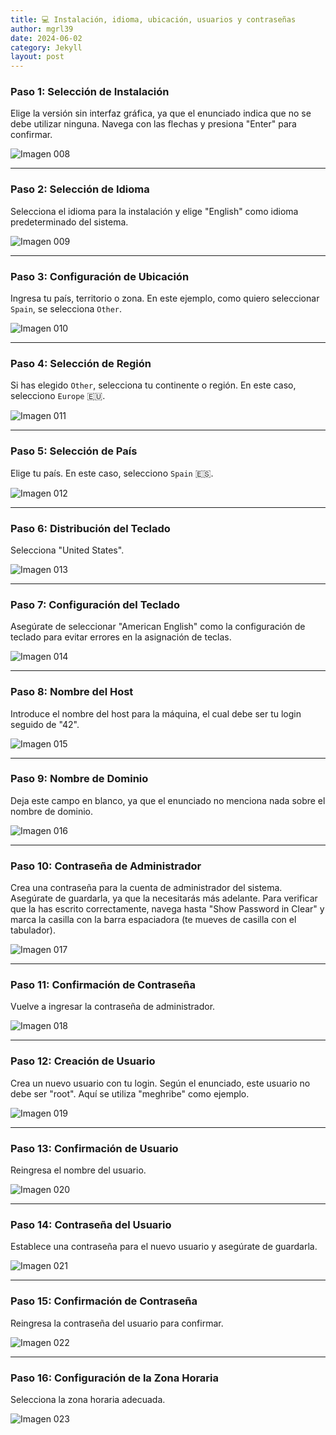 ```yaml
---
title: 💻 Instalación, idioma, ubicación, usuarios y contraseñas
author: mgrl39
date: 2024-06-02
category: Jekyll
layout: post
---
```


### Paso 1: Selección de Instalación

Elige la versión sin interfaz gráfica, ya que el enunciado indica que no se debe utilizar ninguna. Navega con las flechas y presiona "Enter" para confirmar.

![Imagen 008](https://raw.githubusercontent.com/mgrl39/Born2BeRoot/main/steps/b2br_img_008.png)

---

### Paso 2: Selección de Idioma

Selecciona el idioma para la instalación y elige "English" como idioma predeterminado del sistema.

![Imagen 009](https://raw.githubusercontent.com/mgrl39/Born2BeRoot/main/steps/b2br_img_009.png)

---

### Paso 3: Configuración de Ubicación

Ingresa tu país, territorio o zona. En este ejemplo, como quiero seleccionar `Spain`, se selecciona `Other`.

![Imagen 010](https://raw.githubusercontent.com/mgrl39/Born2BeRoot/main/steps/b2br_img_010.png)

---

### Paso 4: Selección de Región

Si has elegido `Other`, selecciona tu continente o región. En este caso, selecciono `Europe` 🇪🇺.

![Imagen 011](https://raw.githubusercontent.com/mgrl39/Born2BeRoot/main/steps/b2br_img_011.png)

---

### Paso 5: Selección de País

Elige tu país. En este caso, selecciono `Spain` 🇪🇸.

![Imagen 012](https://raw.githubusercontent.com/mgrl39/Born2BeRoot/main/steps/b2br_img_012.png)

---

### Paso 6: Distribución del Teclado

Selecciona "United States".

![Imagen 013](https://raw.githubusercontent.com/mgrl39/Born2BeRoot/main/steps/b2br_img_013.png)

---

### Paso 7: Configuración del Teclado

Asegúrate de seleccionar "American English" como la configuración de teclado para evitar errores en la asignación de teclas.

![Imagen 014](https://raw.githubusercontent.com/mgrl39/Born2BeRoot/main/steps/b2br_img_014.png)

---

### Paso 8: Nombre del Host

Introduce el nombre del host para la máquina, el cual debe ser tu login seguido de "42".

![Imagen 015](https://raw.githubusercontent.com/mgrl39/Born2BeRoot/main/steps/b2br_img_015.png)

---

### Paso 9: Nombre de Dominio

Deja este campo en blanco, ya que el enunciado no menciona nada sobre el nombre de dominio.

![Imagen 016](https://raw.githubusercontent.com/mgrl39/Born2BeRoot/main/steps/b2br_img_016.png)

---

### Paso 10: Contraseña de Administrador

Crea una contraseña para la cuenta de administrador del sistema. Asegúrate de guardarla, ya que la necesitarás más adelante. Para verificar que la has escrito correctamente, navega hasta "Show Password in Clear" y marca la casilla con la barra espaciadora (te mueves de casilla con el tabulador).

![Imagen 017](https://raw.githubusercontent.com/mgrl39/Born2BeRoot/main/steps/b2br_img_017.png)

---

### Paso 11: Confirmación de Contraseña

Vuelve a ingresar la contraseña de administrador.

![Imagen 018](https://raw.githubusercontent.com/mgrl39/Born2BeRoot/main/steps/b2br_img_018.png)

---

### Paso 12: Creación de Usuario

Crea un nuevo usuario con tu login. Según el enunciado, este usuario no debe ser "root". Aquí se utiliza "meghribe" como ejemplo.

![Imagen 019](https://raw.githubusercontent.com/mgrl39/Born2BeRoot/main/steps/b2br_img_019.png)

---

### Paso 13: Confirmación de Usuario

Reingresa el nombre del usuario.

![Imagen 020](https://raw.githubusercontent.com/mgrl39/Born2BeRoot/main/steps/b2br_img_020.png)

---

### Paso 14: Contraseña del Usuario

Establece una contraseña para el nuevo usuario y asegúrate de guardarla.

![Imagen 021](https://raw.githubusercontent.com/mgrl39/Born2BeRoot/main/steps/b2br_img_021.png)

---

### Paso 15: Confirmación de Contraseña

Reingresa la contraseña del usuario para confirmar.

![Imagen 022](https://raw.githubusercontent.com/mgrl39/Born2BeRoot/main/steps/b2br_img_022.png)

---

### Paso 16: Configuración de la Zona Horaria

Selecciona la zona horaria adecuada.

![Imagen 023](https://raw.githubusercontent.com/mgrl39/Born2BeRoot/main/steps/b2br_img_023.png)
